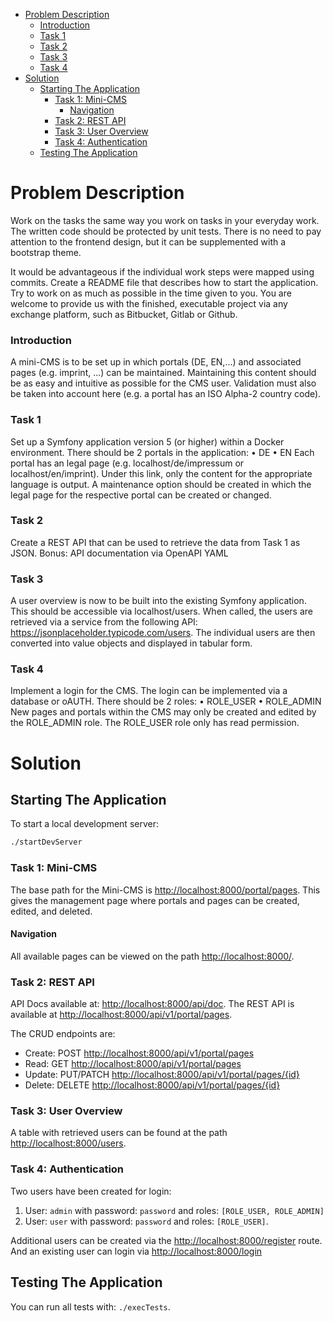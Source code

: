 - [Problem Description](#problem-description)
    - [Introduction](#introduction)
    - [Task 1](#task-1)
    - [Task 2](#task-2)
    - [Task 3](#task-3)
    - [Task 4](#task-4)
- [Solution](#solution)
  - [Starting The Application](#starting-the-application)
    - [Task 1: Mini-CMS](#task-1-mini-cms)
      - [Navigation](#navigation)
    - [Task 2: REST API](#task-2-rest-api)
    - [Task 3: User Overview](#task-3-user-overview)
    - [Task 4: Authentication](#task-4-authentication)
  - [Testing The Application](#testing-the-application)

# Problem Description
Work on the tasks the same way you work on tasks in your everyday work.
The written code should be protected by unit tests.
There is no need to pay attention to the frontend design, but it can be supplemented with a bootstrap theme.

It would be advantageous if the individual work steps were mapped using commits.
Create a README file that describes how to start the application.
Try to work on as much as possible in the time given to you.
You are welcome to provide us with the finished, executable project via any exchange platform, such as Bitbucket, Gitlab or Github.

### Introduction
A mini-CMS is to be set up in which portals (DE, EN,...) and associated pages (e.g. imprint, ...) can be maintained. Maintaining this content should be as easy and intuitive as possible for the CMS user. Validation must also be taken into account here (e.g. a portal has an ISO Alpha-2 country code).

### Task 1
Set up a Symfony application version 5 (or higher) within a Docker environment.
There should be 2 portals in the application:
• DE
• EN
Each portal has an legal page (e.g. localhost/de/impressum or localhost/en/imprint). Under this link, only the content for the appropriate language is output. A maintenance option should be created in which the legal page for the respective portal can be created or changed.

### Task 2
Create a REST API that can be used to retrieve the data from Task 1 as JSON.
Bonus: API documentation via OpenAPI YAML

### Task 3
A user overview is now to be built into the existing Symfony application. This should be accessible via localhost/users.
When called, the users are retrieved via a service from the following API: https://jsonplaceholder.typicode.com/users.
The individual users are then converted into value objects and displayed in tabular form.

### Task 4
Implement a login for the CMS. The login can be implemented via a database or oAUTH. There should be 2 roles:
• ROLE_USER
• ROLE_ADMIN
New pages and portals within the CMS may only be created and edited by the ROLE_ADMIN role. The ROLE_USER role only has read permission.


# Solution

## Starting The Application
To start a local development server:
```sh
./startDevServer
```

### Task 1: Mini-CMS
The base path for the Mini-CMS is [http://localhost:8000/portal/pages](http://localhost:8000/portal/pages). This gives the management page where portals and pages can be created, edited, and deleted.

#### Navigation
All available pages can be viewed on the path [http://localhost:8000/](http://localhost:8000/).

### Task 2: REST API
API Docs available at: [http://localhost:8000/api/doc](http://localhost:8000/api/doc).
The REST API is available at [http://localhost:8000/api/v1/portal/pages](http://localhost:8000/api/v1/portal/pages).

The CRUD endpoints are:
- Create: POST [http://localhost:8000/api/v1/portal/pages](http://localhost:8000/api/v1/portal/pages)
- Read: GET [http://localhost:8000/api/v1/portal/pages](http://localhost:8000/api/v1/portal/pages)
- Update: PUT/PATCH [http://localhost:8000/api/v1/portal/pages/{id}](http://localhost:8000/api/v1/portal/pages/{id})
- Delete: DELETE [http://localhost:8000/api/v1/portal/pages/{id}](http://localhost:8000/api/v1/portal/pages/{id})


### Task 3: User Overview
A table with retrieved users can be found at the path [http://localhost:8000/users](http://localhost:8000/users).

### Task 4: Authentication
Two users have been created for login:
1. User: `admin` with password: `password` and roles: `[ROLE_USER, ROLE_ADMIN]`
2. User: `user` with password: `password` and roles: `[ROLE_USER]`.

Additional users can be created via the [http://localhost:8000/register](http://localhost:8000/register) route. And an existing user can login via [http://localhost:8000/login](http://localhost:8000/login)


## Testing The Application
You can run all tests with: `./execTests`.
